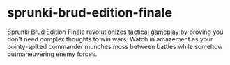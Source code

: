 # sprunki-brud-edition-finale
Sprunki Brud Edition Finale revolutionizes tactical gameplay by proving you don't need complex thoughts to win wars. Watch in amazement as your pointy-spiked commander munches moss between battles while somehow outmaneuvering enemy forces.
